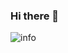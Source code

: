 ### Hi there 👋
![info](https://github-readme-stats.vercel.app/api?username=XiaoYong666&show_icons=true&count_private=true&hide=prs&theme=default_repocard)

<!--
**XiaoYong666/XiaoYong666** is a ✨ _special_ ✨ repository because its `README.md` (this file) appears on your GitHub profile.

Here are some ideas to get you started:

- 🔭 I’m currently working on ...
- 🌱 I’m currently learning ...
- 👯 I’m looking to collaborate on ...
- 🤔 I’m looking for help with ...
- 💬 Ask me about ...
- 📫 How to reach me: ...
- 😄 Pronouns: ...
- ⚡ Fun fact: ...
-->
